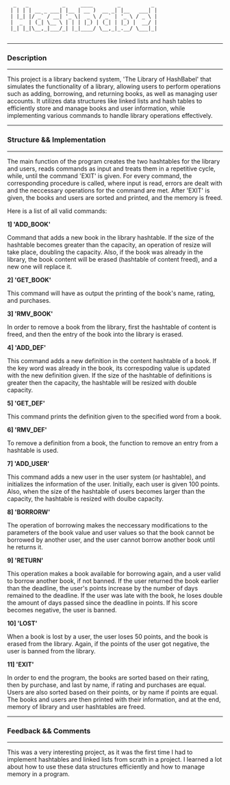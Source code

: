 ````
  _   _           _     ____        _          _ 
 | | | | __ _ ___| |__ | __ )  __ _| |__   ___| |
 | |_| |/ _` / __| '_ \|  _ \ / _` | '_ \ / _ \ |
 |  _  | (_| \__ \ | | | |_) | (_| | |_) |  __/ |
 |_| |_|\__,_|___/_| |_|____/ \__,_|_.__/ \___|_|
                                                
````
- - -
### Description
- - -  

This project is a library backend system, 'The Library of HashBabel' that simulates the functionality of a library, allowing users to perform operations such as adding, borrowing, and returning books, as well as managing user accounts. It utilizes data structures like linked lists and hash tables to efficiently store and manage books and user information, while implementing various commands to handle library operations effectively.

- - -
### Structure && Implementation 
- - -
The main function of the program creates the two hashtables for the library and
users, reads commands as input and treats them in a repetitive cycle, while,
until the command 'EXIT' is given. For every command, the corresponding
procedure is called, where input is read, errors are dealt with and the
neccessary operations for the command are met. After 'EXIT' is given, the
books and users are sorted and printed, and the memory is freed.

Here is a list of all valid commands:

**1] 'ADD_BOOK'**

Command that adds a new book in the library hashtable. If the size of the
hashtable becomes greater than the capacity, an operation of resize will take
place, doubling the capacity. Also, if the book was already in the library, 
the book content will be erased (hashtable of content freed), and a new one
will replace it.

**2] 'GET_BOOK'**

This command will have as output the printing of the book's name, rating, and
purchases.

**3] 'RMV_BOOK'**

In order to remove a book from the library, first the hashtable of content is
freed, and then the entry of the book into the library is erased.

**4] 'ADD_DEF'**

This command adds a new definition in the content hashtable of a book. If the
key word was already in the book, its correspoding value is updated with the
new definition given. If the size of the hashtable of definitions is greater
then the capacity, the hashtable will be resized with double capacity.

**5] 'GET_DEF'**

This command prints the definition given to the specified word from a book.

**6] 'RMV_DEF'**

To remove a definition from a book, the function to remove an entry from a
hashtable is used.

**7] 'ADD_USER'**

This command adds a new user in the user system (or hashtable), and initializes
the information of the user. Initially, each user is given 100 points. Also,
when the size of the hashtable of users becomes larger than the capacity, the
hashtable is resized with doulbe capacity.

**8] 'BORRORW'**

The operation of borrowing makes the neccessary modifications to the parameters
of the book value and user values so that the book cannot be borrowed by another
user, and the user cannot borrow another book until he returns it.

**9] 'RETURN'**

This operation makes a book available for borrowing again, and a user valid to
borrow another book, if not banned. If the user returned the book earlier than
the deadline, the user's points increase by the number of days remained to the
deadline. If the user was late with the book, he loses double the amount of
days passed since the deadline in points. If his score becomes negative, the
user is banned.

**10] 'LOST'**

When a book is lost by a user, the user loses 50 points, and the book is erased
from the library. Again, if the points of the user got negative, the user is
banned from the library.

**11] 'EXIT'**

In order to end the program, the books are sorted based on their rating, then
by purchase, and last by name, if rating and purchases are equal. Users are
also sorted based on their points, or by name if points are equal. The books 
and users are then printed with their information, and at the end, memory of
library and user hashtables are freed.

- - -
### Feedback && Comments
- - -

This was a very interesting project, as it was the first time I had to implement
hashtables and linked lists from scrath in a project. I learned a lot about how to use these data structures efficiently and how to manage memory in a program.
